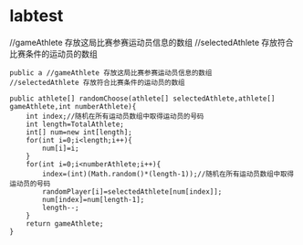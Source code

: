 # labtest
 //gameAthlete 存放这局比赛参赛运动员信息的数组
	//selectedAthlete 存放符合比赛条件的运动员的数组
	
	public a //gameAthlete 存放这局比赛参赛运动员信息的数组
	//selectedAthlete 存放符合比赛条件的运动员的数组
	
	public athlete[] randomChoose(athlete[] selectedAthlete,athlete[] gameAthlete,int numberAthlete){
		int index;//随机在所有运动员数组中取得运动员的号码
		int length=TotalAthlete;
		int[] num=new int[length];
		for(int i=0;i<length;i++){
			num[i]=i;
		}
		for(int i=0;i<numberAthlete;i++){
			index=(int)(Math.random()*(length-1));//随机在所有运动员数组中取得运动员的号码
			randomPlayer[i]=selectedAthlete[num[index]];
			num[index]=num[length-1];
			length--;
		}
		return gameAthlete;
	}
